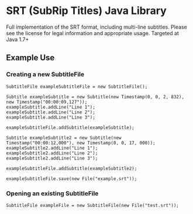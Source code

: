 # SRT (SubRip Titles) Java Library

Full implementation of the SRT format, including multi-line subtitles.
Please see the license for legal information and appropriate usage.
Targeted at Java 1.7+

## Example Use

### Creating a new SubtitleFile
	SubtitleFile exampleSubtitleFile = new SubtitleFile();
	
	Subtitle exampleSubtitle = new Subtitle(new Timestamp(0, 0, 2, 832), new Timestamp("00:00:09,127"));
	exampleSubtitle.addLine("Line 1");
	exampleSubtitle.addLine("Line 2");
	exampleSubtitle.addLine("Line 3");
	
	exampleSubtitleFile.addSubtitle(exampleSubtitle);
	
	Subtitle exampleSubtitle2 = new Subtitle(new Timestamp("00:00:12,000"), new Timestamp(0, 0, 17, 000));
	exampleSubtitle2.addLine("Line 1");
	exampleSubtitle2.addLine("Line 2");
	exampleSubtitle2.addLine("Line 3");
	
	exampleSubtitleFile.addSubtitle(exampleSubtitle2);
	
	exampleSubtitleFile.save(new File("example.srt"));

### Opening an existing SubtitleFile
	SubtitleFile exampleFile = new SubtitleFile(new File("test.srt"));